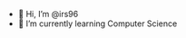 - 👋 Hi, I’m @irs96
- 🌱 I’m currently learning Computer Science
<!---
irs96/irs96 is a ✨ special ✨ repository because its `README.md` (this file) appears on your GitHub profile.
You can click the Preview link to take a look at your changes.
--->
